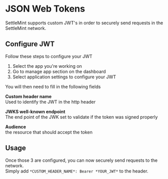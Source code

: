 # JSON Web Tokens

SettleMint supports custom JWT's in order to securely send requests in the SettleMint network.

## Configure JWT

Follow these steps to configure your JWT

1. Select the app you're working on
2. Go to manage app section on the dashboard
3. Select application settings to configure your JWT

You will then need to fill in the following fields

**Custom header name**  
Used to identify the JWT in the http header

**JWKS well-known endpoint**  
The end point of the JWK set to validate if the token was signed properly

**Audience**  
the resource that should accept the token

## Usage

Once those 3 are configured, you can now securely send requests to the network.  
Simply add `*CUSTOM_HEADER_NAME*: Bearer *YOUR_JWT*` to the header.
